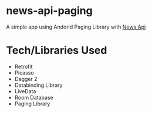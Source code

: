 # news-api-paging
A simple app using Andorid Paging Library with [News Api](https://newsapi.org/)

# Tech/Libraries Used
* Retrofit 
* Picasso 
* Dagger 2
* Databinding Library
* LiveData
* Room Database
* Paging Library
